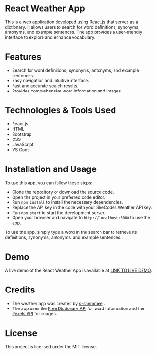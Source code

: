 # React Weather App
This is a web application developed using React.js that serves as a dictionary. It allows users to search for word definitions, synonyms, antonyms, and example sentences. The app provides a user-friendly interface to explore and enhance vocabulary.

# Features
- Search for word definitions, synonyms, antonyms, and example sentences.
- Easy navigation and intuitive interface.
- Fast and accurate search results.
- Provides comprehensive word information and images.

# Technologies & Tools Used
- React.js
- HTML
- Bootstrap
- CSS
- JavaScript
- VS Code

# Installation and Usage
To use this app, you can follow these steps:

- Clone the repository or download the source code.
- Open the project in your preferred code editor.
- Run  `npm install` to install the necessary dependencies.
- Replace the API key in the code with your SheCodes Weather API key.
- Run `npm start` to start the development server.
- Open your browser and navigate to `http://localhost:3000` to use the app.

To use the app, simply type a word in the search bar to retrieve its definitions, synonyms, antonyms, and example sentences..

# Demo
A live demo of the React Weather App is available at [LINK TO LIVE DEMO](https://dictionary-react-app-kohl.vercel.app).

# Credits
- The weather app was created by [s-shemmee](https://github.com/s-shemmee) .
- The app uses the [Free Dictionary API](https://dictionaryapi.dev) for word information and the [Pexels API](https://www.pexels.com/api/documentation/) for images.

# License
This project is licensed under the MIT license.
